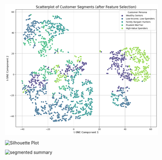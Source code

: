 ![Scatter Plot](docs/ScatterPlot%20(feature%20modified).png) 

![Silhouette Plot]()

![segmented summary]()

